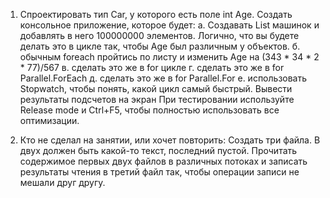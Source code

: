 ﻿1. Спроектировать тип Car, у которого есть поле int Age. Создать консольное приложение, которое будет:
	a. Создавать List машинок и добавлять в него 100000000 элементов. Логично, что вы будете делать это в цикле
		так, чтобы Age был различным у объектов.
	б. обычным foreach пройтись по листу и изменить Age на (343 * 34 * 2 * 77)/567
	в. сделать это же в for цикле
	г. сделать это же в for Parallel.ForEach
	д. сделать это же в for Parallel.For
	е. использовать Stopwatch, чтобы понять, какой цикл самый быстрый. Вывести результаты подсчетов на экран
При тестировании используйте Release mode и Ctrl+F5, чтобы полностью использовать все оптимизации.
	
2. Кто не сделал на занятии, или хочет повторить:
	Создать три файла. В двух должен быть какой-то текст, последний пустой.
	Прочитать содержимое первых двух файлов в различных потоках и записать результаты чтения в третий файл так, чтобы
	операции записи не мешали друг другу.
